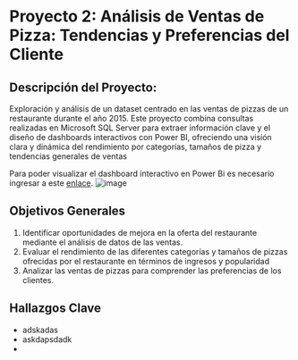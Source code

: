 # Proyecto 2: Análisis de Ventas de Pizza: Tendencias y Preferencias del Cliente
## Descripción del Proyecto:
Exploración y análisis de un dataset centrado en las ventas de pizzas de un restaurante durante el año 2015. Este proyecto combina consultas realizadas en Microsoft SQL Server para extraer información clave y el diseño de dashboards interactivos con Power BI, ofreciendo una visión clara y dinámica del rendimiento por categorías, tamaños de pizza y tendencias generales de ventas

Para poder visualizar el dashboard interactivo en Power Bi es necesario ingresar a este [enlace](https://app.powerbi.com/view?r=eyJrIjoiZjIzM2U0ZjctNWRlYi00N2MwLWIwMzQtNmJkY2U2NWI2YzlkIiwidCI6ImU0NmQzODYyLTg1OTUtNDVkMS05YjY5LTYzMDc5OGQ4OTAyZCIsImMiOjR9&pageName=c56b29c87c2ab31f3f06).
![image](https://github.com/user-attachments/assets/e6986cd0-7bfe-46ff-a4b3-e7f19bd09656)

## Objetivos Generales
1. Identificar oportunidades de mejora en la oferta del restaurante mediante el análisis de datos de las ventas.
2. Evaluar el rendimiento de las diferentes categorías y tamaños de pizzas ofrecidas por el restaurante en términos de ingresos y popularidad
3. Analizar las ventas de pizzas para comprender las preferencias de los clientes.

## Hallazgos Clave
-  adskadas
-  askdapsdadk
-  
